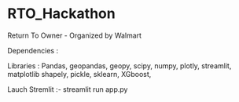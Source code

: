 # RTO_Hackathon
Return To Owner - Organized by Walmart

Dependencies : 

Libraries :
Pandas, 
geopandas, 
geopy, 
scipy, 
numpy, 
plotly, 
streamlit, 
matplotlib
shapely,
pickle,
sklearn,
XGboost,


Lauch Stremlit :- streamlit run app.py
